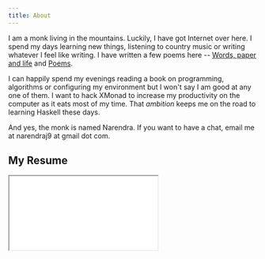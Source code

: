 ```yaml
---
title: About
---
```


I am a monk living in the mountains. Luckily, I have got Internet over here.
I spend my days learning new things, listening to country music or writing
whatever I feel like writing. I have written a few poems here --
[Words, paper and life](http://blogger.vicarie.in) and
[Poems](/miscellany/poems.html). 


I can happily spend my evenings reading a book on programming, algorithms or
configuring my environment but I won't say I am good at any one of them.
I want to hack XMonad to increase my productivity on the computer as it eats
most of my time.
That _ambition_ keeps me on the road to learning Haskell these days.


And yes, the monk is named Narendra.
If you want to have a chat, email me at narendraj9 at gmail dot com.

My Resume
---------

<div>
<iframe src="/data/resume.pdf" type="application/pdf" class="resume">
<p> <a href="/data/resume.pdf"> Resume </a> </p>
</iframe>
</div>




